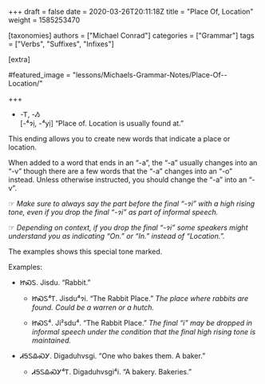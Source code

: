 +++
draft = false
date = 2020-03-26T20:11:18Z
title = "Place Of, Location"
weight = 1585253470

[taxonomies]
authors = ["Michael Conrad"]
categories = ["Grammar"]
tags = ["Verbs", "Suffixes", "Infixes"]

[extra]

#featured_image = "lessons/Michaels-Grammar-Notes/Place-Of--Location/"

+++
  - \-Ꭲ, -Ᏹ  
    \[-⁴ɂị, -⁴yị\] “Place of. Location is usually found at.”

This ending allows you to create new words that indicate a place or
location.

When added to a word that ends in an “-a”, the “-a” usually changes into
an “-v” though there are a few words that the “-a” changes into an “-o”
instead. Unless otherwise instructed, you should change the “-a” into an
“-v”.
<!-- more -->
☞ *Make sure to always say the part before the final “-ɂi” with a high
rising tone, even if you drop the final “-ɂi” as part of informal
speech.*

☞ *Depending on context, if you drop the final “-ɂi” some speakers might
understand you as indicating “On.” or “In.” instead of “Location.”.*

The examples shows this special tone marked.

Examples:

  - ᏥᏍᏚ. Jisdu. “Rabbit.”
    
      - ᏥᏍᏚ⁴Ꭲ. Jisdu⁴ɂi. “The Rabbit Place.” *The place where rabbits
        are found. Could be a warren or a hutch.*
    
      - ᏥᏍᏚ⁴. Ji²sdu⁴. “The Rabbit Place.” *The final “i” may be dropped
        in informal speech under the condition that the final high
        rising tone is maintained.*

  - ᏗᎦᏚᎲᏍᎩ. Digaduhvsgi. “One who bakes them. A baker.”
    
      - ᏗᎦᏚᎲᏍᎩ⁴Ꭲ. Digaduhvsgi⁴i. “A bakery. Bakeries.”